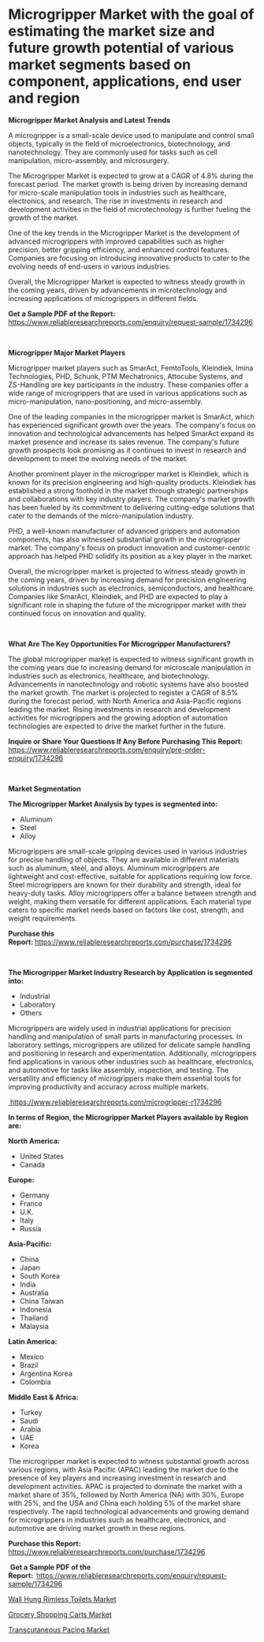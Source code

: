 <p><h1>Microgripper Market with the goal of estimating the market size and future growth potential of various market segments based on component, applications, end user and region</h1></p><p><strong>Microgripper Market Analysis and Latest Trends</strong></p>
<p><p>A microgripper is a small-scale device used to manipulate and control small objects, typically in the field of microelectronics, biotechnology, and nanotechnology. They are commonly used for tasks such as cell manipulation, micro-assembly, and microsurgery.</p><p>The Microgripper Market is expected to grow at a CAGR of 4.8% during the forecast period. The market growth is being driven by increasing demand for micro-scale manipulation tools in industries such as healthcare, electronics, and research. The rise in investments in research and development activities in the field of microtechnology is further fueling the growth of the market.</p><p>One of the key trends in the Microgripper Market is the development of advanced microgrippers with improved capabilities such as higher precision, better gripping efficiency, and enhanced control features. Companies are focusing on introducing innovative products to cater to the evolving needs of end-users in various industries.</p><p>Overall, the Microgripper Market is expected to witness steady growth in the coming years, driven by advancements in microtechnology and increasing applications of microgrippers in different fields.</p></p>
<p><strong>Get a Sample PDF of the Report:&nbsp;</strong> <a href="https://www.reliableresearchreports.com/enquiry/request-sample/1734296">https://www.reliableresearchreports.com/enquiry/request-sample/1734296</a></p>
<p>&nbsp;</p>
<p><strong>Microgripper Major Market Players</strong></p>
<p><p>Microgripper market players such as SmarAct, FemtoTools, Kleindiek, Imina Technologies, PHD, Schunk, PTM Mechatronics, Attocube Systems, and ZS-Handling are key participants in the industry. These companies offer a wide range of microgrippers that are used in various applications such as micro-manipulation, nano-positioning, and micro-assembly.</p><p>One of the leading companies in the microgripper market is SmarAct, which has experienced significant growth over the years. The company's focus on innovation and technological advancements has helped SmarAct expand its market presence and increase its sales revenue. The company's future growth prospects look promising as it continues to invest in research and development to meet the evolving needs of the market.</p><p>Another prominent player in the microgripper market is Kleindiek, which is known for its precision engineering and high-quality products. Kleindiek has established a strong foothold in the market through strategic partnerships and collaborations with key industry players. The company's market growth has been fueled by its commitment to delivering cutting-edge solutions that cater to the demands of the micro-manipulation industry.</p><p>PHD, a well-known manufacturer of advanced grippers and automation components, has also witnessed substantial growth in the microgripper market. The company's focus on product innovation and customer-centric approach has helped PHD solidify its position as a key player in the market.</p><p>Overall, the microgripper market is projected to witness steady growth in the coming years, driven by increasing demand for precision engineering solutions in industries such as electronics, semiconductors, and healthcare. Companies like SmarAct, Kleindiek, and PHD are expected to play a significant role in shaping the future of the microgripper market with their continued focus on innovation and quality.</p></p>
<p>&nbsp;</p>
<p><strong>What Are The Key Opportunities For Microgripper Manufacturers?</strong></p>
<p><p>The global microgripper market is expected to witness significant growth in the coming years due to increasing demand for microscale manipulation in industries such as electronics, healthcare, and biotechnology. Advancements in nanotechnology and robotic systems have also boosted the market growth. The market is projected to register a CAGR of 8.5% during the forecast period, with North America and Asia-Pacific regions leading the market. Rising investments in research and development activities for microgrippers and the growing adoption of automation technologies are expected to drive the market further in the future.</p></p>
<p><strong>Inquire or Share Your Questions If Any Before Purchasing This Report:</strong> <a href="https://www.reliableresearchreports.com/enquiry/pre-order-enquiry/1734296">https://www.reliableresearchreports.com/enquiry/pre-order-enquiry/1734296</a></p>
<p>&nbsp;</p>
<p><strong>Market Segmentation</strong></p>
<p><strong>The Microgripper Market Analysis by types is segmented into:</strong></p>
<p><ul><li>Aluminum</li><li>Steel</li><li>Alloy</li></ul></p>
<p><p>Microgrippers are small-scale gripping devices used in various industries for precise handling of objects. They are available in different materials such as aluminum, steel, and alloys. Aluminum microgrippers are lightweight and cost-effective, suitable for applications requiring low force. Steel microgrippers are known for their durability and strength, ideal for heavy-duty tasks. Alloy microgrippers offer a balance between strength and weight, making them versatile for different applications. Each material type caters to specific market needs based on factors like cost, strength, and weight requirements.</p></p>
<p><strong>Purchase this Report:&nbsp;</strong><a href="https://www.reliableresearchreports.com/purchase/1734296">https://www.reliableresearchreports.com/purchase/1734296</a></p>
<p>&nbsp;</p>
<p><strong>The Microgripper Market Industry Research by Application is segmented into:</strong></p>
<p><ul><li>Industrial</li><li>Laboratory</li><li>Others</li></ul></p>
<p><p>Microgrippers are widely used in industrial applications for precision handling and manipulation of small parts in manufacturing processes. In laboratory settings, microgrippers are utilized for delicate sample handling and positioning in research and experimentation. Additionally, microgrippers find applications in various other industries such as healthcare, electronics, and automotive for tasks like assembly, inspection, and testing. The versatility and efficiency of microgrippers make them essential tools for improving productivity and accuracy across multiple markets.</p></p>
<p><a href="https://www.reliableresearchreports.com/microgripper-r1734296">&nbsp;https://www.reliableresearchreports.com/microgripper-r1734296</a></p>
<p><strong>In terms of Region, the Microgripper Market Players available by Region are:</strong></p>
<p>
    <p> <strong> North America: </strong>
        <ul>
            <li>United States</li>
            <li>Canada</li>
        </ul>
        </p> 
    <p> <strong> Europe: </strong>
        <ul>
            <li>Germany</li>
            <li>France</li>
            <li>U.K.</li>
            <li>Italy</li>
            <li>Russia</li>
        </ul>
        </p> 
    <p> <strong> Asia-Pacific: </strong>
        <ul>
            <li>China</li>
            <li>Japan</li>
            <li>South Korea</li>
            <li>India</li>
            <li>Australia</li>
            <li>China Taiwan</li>
            <li>Indonesia</li>
            <li>Thailand</li>
            <li>Malaysia</li>
        </ul>
        </p> 
    <p> <strong> Latin America: </strong>
        <ul>
            <li>Mexico</li>
            <li>Brazil</li>
            <li>Argentina Korea</li>
            <li>Colombia</li>
        </ul>
        </p> 
    <p> <strong> Middle East & Africa: </strong>
        <ul>
            <li>Turkey</li>
            <li>Saudi</li>
            <li>Arabia</li>
            <li>UAE</li>
            <li>Korea</li>
        </ul>
    </p>
    </p>
<p><p>The microgripper market is expected to witness substantial growth across various regions, with Asia Pacific (APAC) leading the market due to the presence of key players and increasing investment in research and development activities. APAC is projected to dominate the market with a market share of 35%, followed by North America (NA) with 30%, Europe with 25%, and the USA and China each holding 5% of the market share respectively. The rapid technological advancements and growing demand for microgrippers in industries such as healthcare, electronics, and automotive are driving market growth in these regions.</p></p>
<p><strong>Purchase this Report: </strong><a href="https://www.reliableresearchreports.com/purchase/1734296">https://www.reliableresearchreports.com/purchase/1734296</a></p>
<p>&nbsp;<strong>Get a Sample PDF of the Report:&nbsp;&nbsp;</strong><a href="https://www.reliableresearchreports.com/enquiry/request-sample/1734296">https://www.reliableresearchreports.com/enquiry/request-sample/1734296</a></p>
<p><strong></strong></p>
<p><p><a href="https://www.linkedin.com/pulse/wall-hung-rimless-toilets-market-trends-forecast-competitive-g78fe?trackingId=lGdxPmAMQ297o7cIpaxghA%3D%3D">Wall Hung Rimless Toilets Market</a></p><p><a href="https://www.linkedin.com/pulse/grocery-shopping-carts-market-trends-forecast-competitive-wrfke?trackingId=eKz2GOszm5uNidZxG%2B3now%3D%3D">Grocery Shopping Carts Market</a></p><p><a href="https://www.linkedin.com/pulse/transcutaneous-pacingnbspmarket-focuses-market-share-vy0re?trackingId=ztTb%2Fv3cK3aBpvp1lSeFfA%3D%3D">Transcutaneous Pacing Market</a></p></p>